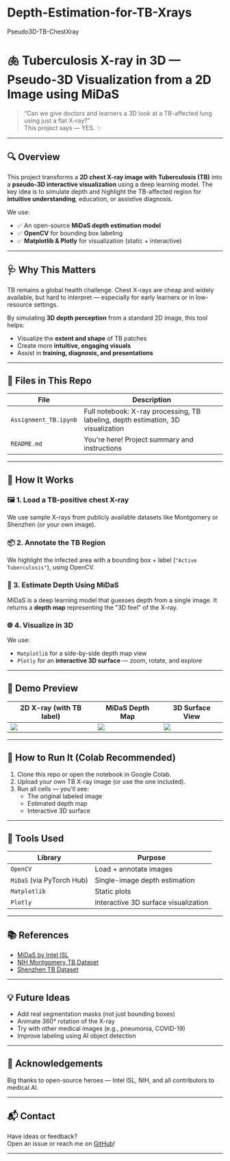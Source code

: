 # Depth-Estimation-for-TB-Xrays
Pseudo3D-TB-ChestXray

# 🫁 Tuberculosis X-ray in 3D — Pseudo-3D Visualization from a 2D Image using MiDaS

> “Can we give doctors and learners a 3D look at a TB-affected lung using just a flat X-ray?”  
> This project says — YES. ✨

---

## 🔍 Overview

This project transforms a **2D chest X-ray image with Tuberculosis (TB)** into a **pseudo-3D interactive visualization** using a deep learning model. The key idea is to simulate depth and highlight the TB-affected region for **intuitive understanding**, education, or assistive diagnosis.

We use:
- ✅ An open-source **MiDaS depth estimation model**
- ✅ **OpenCV** for bounding box labeling
- ✅ **Matplotlib & Plotly** for visualization (static + interactive)

---

## 🩺 Why This Matters

TB remains a global health challenge. Chest X-rays are cheap and widely available, but hard to interpret — especially for early learners or in low-resource settings.

By simulating **3D depth perception** from a standard 2D image, this tool helps:
- Visualize the **extent and shape** of TB patches
- Create more **intuitive, engaging visuals**
- Assist in **training, diagnosis, and presentations**

---

## 📁 Files in This Repo

| File | Description |
|------|-------------|
| `Assignment_TB.ipynb` | Full notebook: X-ray processing, TB labeling, depth estimation, 3D visualization |
| `README.md` | You're here! Project summary and instructions |

---

## 🧠 How It Works

### 🖼️ 1. Load a TB-positive chest X-ray  
We use sample X-rays from publicly available datasets like Montgomery or Shenzhen (or your own image).

### 📦 2. Annotate the TB Region  
We highlight the infected area with a bounding box + label (`"Active Tuberculosis"`), using OpenCV.

### 🧠 3. Estimate Depth Using MiDaS  
MiDaS is a deep learning model that guesses depth from a single image. It returns a **depth map** representing the "3D feel" of the X-ray.

### 🌐 4. Visualize in 3D  
We use:
- `Matplotlib` for a side-by-side depth map view
- `Plotly` for an **interactive 3D surface** — zoom, rotate, and explore

---

## 📸 Demo Preview

| 2D X-ray (with TB label) | MiDaS Depth Map | 3D Surface View |
|--------------------------|-----------------|-----------------|
| ![](./images/original_xray.png) | ![](./images/depth_map.png) | ![](./images/3d_view.gif) |

---

## 🚀 How to Run It (Colab Recommended)

1. Clone this repo or open the notebook in Google Colab.
2. Upload your own TB X-ray image (or use the one included).
3. Run all cells — you'll see:
   - The original labeled image
   - Estimated depth map
   - Interactive 3D surface

---

## 🧰 Tools Used

| Library | Purpose |
|--------|---------|
| `OpenCV` | Load + annotate images |
| `MiDaS` (via PyTorch Hub) | Single-image depth estimation |
| `Matplotlib` | Static plots |
| `Plotly` | Interactive 3D surface visualization |

---

## 📚 References

- [MiDaS by Intel ISL](https://github.com/intel-isl/MiDaS)
- [NIH Montgomery TB Dataset](https://lhncbc.nlm.nih.gov/publication/pub9931)
- [Shenzhen TB Dataset](https://lhncbc.nlm.nih.gov/publication/pub9931)

---

## 💡 Future Ideas

- Add real segmentation masks (not just bounding boxes)
- Animate 360° rotation of the X-ray
- Try with other medical images (e.g., pneumonia, COVID-19)
- Improve labeling using AI object detection

---

## 🙌 Acknowledgements

Big thanks to open-source heroes — Intel ISL, NIH, and all contributors to medical AI.

---

## 📬 Contact

Have ideas or feedback?  
Open an issue or reach me on [GitHub](https://github.com/yourusername)!

---

